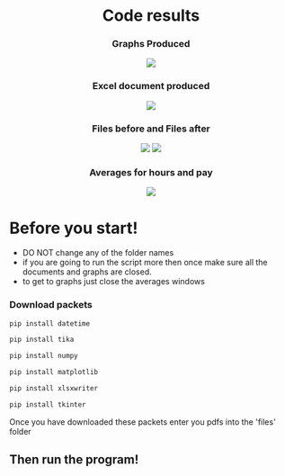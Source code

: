 <h1 align="center"> Code results</h1>
<div align="center"> 
   <h3 align="center"> Graphs Produced</h3>
  <img src="https://github.com/Kamushy/payslips-data-grab-and-graph/blob/main/Images/Graphs.jpg?raw=true">
  </div>
<div align="center"> 
  <h3 align="center"> Excel document produced </h3>
  <img src="https://github.com/Kamushy/payslips-data-grab-and-graph/blob/main/Images/ExcelDoc.jpg?raw=true">
  </div>
<div align="center"> 
 <h3 align="center"> Files before and Files after </h3>
  <img src="https://github.com/Kamushy/payslips-data-grab-and-graph/blob/main/Images/Original%20files.jpg?raw=true">
  <img src="https://github.com/Kamushy/payslips-data-grab-and-graph/blob/main/Images/Organisedbydate.jpg?raw=true">
 </div>
<div align="center">
  <h3 align="center"> Averages for hours and pay </h3>
  <img src="https://github.com/Kamushy/payslips-data-grab-and-graph/blob/main/Images/Averages.jpg?raw=true">
</div>

# Before you start!
- DO NOT change any of the folder names
- if you are going to run the script more then once make sure all the documents and graphs are closed.
- to get to graphs just close the averages windows
### Download packets
```ruby
pip install datetime
```
```ruby
pip install tika
```
```ruby
pip install numpy
```
```ruby
pip install matplotlib
```
```ruby
pip install xlsxwriter
```
```ruby
pip install tkinter
```
Once you have downloaded these packets enter you pdfs into the 'files' folder
## Then run the program!
